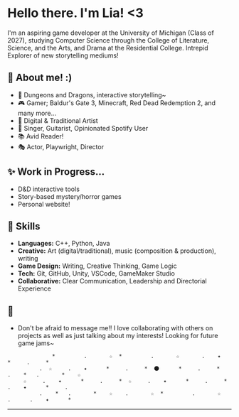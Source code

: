 
# Hello there. I'm Lia! <3

I'm an aspiring game developer at the University of Michigan (Class of 2027), studying Computer Science through the College of Literature, Science, and the Arts, and Drama at the Residential College. Intrepid Explorer of new storytelling mediums!

## 🌟 About me! :)
- 🎲 Dungeons and Dragons, interactive storytelling~
- 🎮 Gamer; Baldur's Gate 3, Minecraft, Red Dead Redemption 2, and many more...
- 🎨 Digital & Traditional Artist
- 🎹 Singer, Guitarist, Opinionated Spotify User
- 📚 Avid Reader!
- 🎭 Actor, Playwright, Director

## ✨ Work in Progress...
- D&D interactive tools
- Story-based mystery/horror games
- Personal website!

## 🌙 Skills
- **Languages:** C++, Python, Java
- **Creative:** Art (digital/traditional), music (composition & production), writing
- **Game Design:** Writing, Creative Thinking, Game Logic
- **Tech:** Git, GitHub, Unity, VSCode, GameMaker Studio
- **Collaborative:** Clear Communication, Leadership and Directorial Experience

## 🌠 
- Don't be afraid to message me!! I love collaborating with others on projects as well as just talking about my interests! Looking for future game jams~

```
              *         .       ☆  *         .       ☆       .    ✦      *     .     *
          .  ☆     .    ✦      *     .     *  🌑      *     .     *    .    *   .       *    ☆
     ☆     .    ✦      *     .     *  ☆     .    ✦      *     .     *     .    ✦      *     .     
          .    *   .       *    ☆    .       ☆  *         .       ☆       .      .    ✦      * 
```

---
